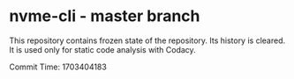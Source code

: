 # nvme-cli - master branch

This repository contains frozen state of the repository.
Its history is cleared. It is used only for static code
analysis with Codacy.

Commit Time: 1703404183